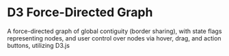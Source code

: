 # D3 Force-Directed Graph
A force-directed graph of global contiguity (border sharing), with state flags representing nodes, and user control over nodes via hover, drag, and action buttons, utilizing D3.js
